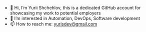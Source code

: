 - 👋 Hi, I’m Yurii Shchehlov, this is a dedicated GitHub account for showcasing my work to potential employers
- 👀 I’m interested in Automation, DevOps, Software development
- 📫 How to reach me: yurisdev@gmail.com

